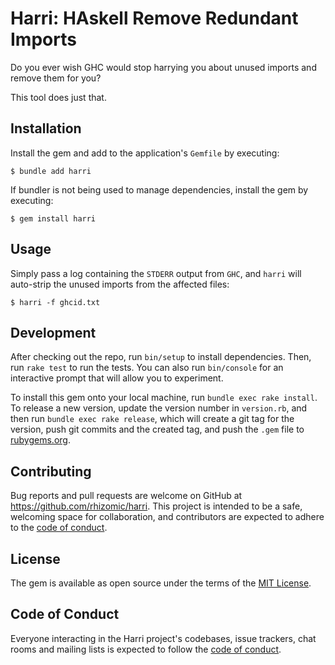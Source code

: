 # Harri: HAskell Remove Redundant Imports

Do you ever wish GHC would stop harrying you about unused imports and remove
them for you?

This tool does just that.

## Installation

Install the gem and add to the application's `Gemfile` by executing:

    $ bundle add harri

If bundler is not being used to manage dependencies, install the gem by executing:

    $ gem install harri

## Usage

Simply pass a log containing the `STDERR` output from `GHC`, and `harri` will
auto-strip the unused imports from the affected files:

    $ harri -f ghcid.txt

## Development

After checking out the repo, run `bin/setup` to install dependencies. Then, run
`rake test` to run the tests. You can also run `bin/console` for an interactive
prompt that will allow you to experiment.

To install this gem onto your local machine, run `bundle exec rake install`. To
release a new version, update the version number in `version.rb`, and then run
`bundle exec rake release`, which will create a git tag for the version, push
git commits and the created tag, and push the `.gem` file to
[rubygems.org](https://rubygems.org).

## Contributing

Bug reports and pull requests are welcome on GitHub at
https://github.com/rhizomic/harri. This project is intended to be a safe,
welcoming space for collaboration, and contributors are expected to adhere to
the [code of conduct](https://github.com/rhizomic/harri/blob/master/CODE_OF_CONDUCT.md).

## License

The gem is available as open source under the terms of the
[MIT License](https://opensource.org/licenses/MIT).

## Code of Conduct

Everyone interacting in the Harri project's codebases, issue trackers, chat
rooms and mailing lists is expected to follow the
[code of conduct](https://github.com/rhizomic/harri/blob/master/CODE_OF_CONDUCT.md).
